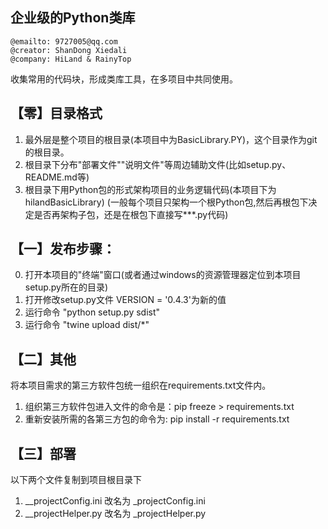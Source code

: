 企业级的Python类库
--

```
@emailto: 9727005@qq.com
@creator: ShanDong Xiedali
@company: HiLand & RainyTop
```

收集常用的代码块，形成类库工具，在多项目中共同使用。

## 【零】目录格式

1. 最外层是整个项目的根目录(本项目中为BasicLibrary.PY)，这个目录作为git的根目录。
2. 根目录下分布"部署文件""说明文件"等周边辅助文件(比如setup.py、README.md等)
3. 根目录下用Python包的形式架构项目的业务逻辑代码(本项目下为hilandBasicLibrary)
   (一般每个项目只架构一个根Python包,然后再根包下决定是否再架构子包，还是在根包下直接写***.py代码)

## 【一】发布步骤：

0. 打开本项目的"终端"窗口(或者通过windows的资源管理器定位到本项目setup.py所在的目录)
1. 打开修改setup.py文件 VERSION = '0.4.3'为新的值
2. 运行命令 "python setup.py sdist"
3. 运行命令 "twine upload dist/*"

## 【二】其他

将本项目需求的第三方软件包统一组织在requirements.txt文件内。

1. 组织第三方软件包进入文件的命令是：pip freeze > requirements.txt
2. 重新安装所需的各第三方包的命令为: pip install -r requirements.txt

## 【三】部署

以下两个文件复制到项目根目录下

1. __projectConfig.ini 改名为 _projectConfig.ini
2. __projectHelper.py 改名为 _projectHelper.py